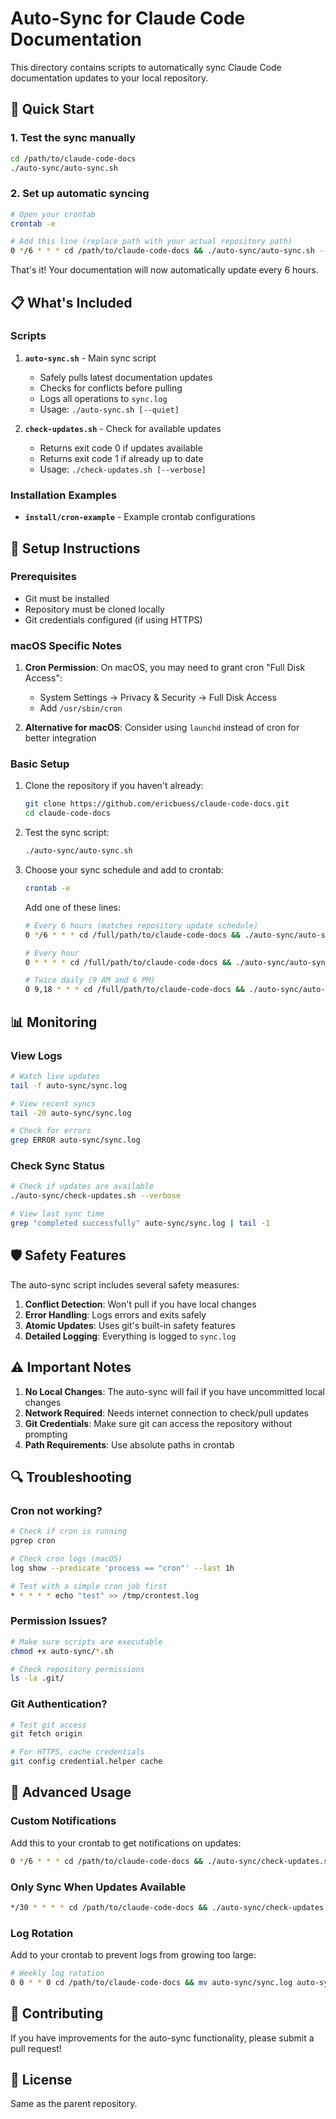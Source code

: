 # Auto-Sync for Claude Code Documentation

This directory contains scripts to automatically sync Claude Code documentation updates to your local repository.

## 🚀 Quick Start

### 1. Test the sync manually
```bash
cd /path/to/claude-code-docs
./auto-sync/auto-sync.sh
```

### 2. Set up automatic syncing
```bash
# Open your crontab
crontab -e

# Add this line (replace path with your actual repository path)
0 */6 * * * cd /path/to/claude-code-docs && ./auto-sync/auto-sync.sh --quiet
```

That's it! Your documentation will now automatically update every 6 hours.

## 📋 What's Included

### Scripts

1. **`auto-sync.sh`** - Main sync script
   - Safely pulls latest documentation updates
   - Checks for conflicts before pulling
   - Logs all operations to `sync.log`
   - Usage: `./auto-sync.sh [--quiet]`

2. **`check-updates.sh`** - Check for available updates
   - Returns exit code 0 if updates available
   - Returns exit code 1 if already up to date
   - Usage: `./check-updates.sh [--verbose]`

### Installation Examples

- **`install/cron-example`** - Example crontab configurations

## 🔧 Setup Instructions

### Prerequisites

- Git must be installed
- Repository must be cloned locally
- Git credentials configured (if using HTTPS)

### macOS Specific Notes

1. **Cron Permission**: On macOS, you may need to grant cron "Full Disk Access":
   - System Settings → Privacy & Security → Full Disk Access
   - Add `/usr/sbin/cron`

2. **Alternative for macOS**: Consider using `launchd` instead of cron for better integration

### Basic Setup

1. Clone the repository if you haven't already:
   ```bash
   git clone https://github.com/ericbuess/claude-code-docs.git
   cd claude-code-docs
   ```

2. Test the sync script:
   ```bash
   ./auto-sync/auto-sync.sh
   ```

3. Choose your sync schedule and add to crontab:
   ```bash
   crontab -e
   ```
   
   Add one of these lines:
   ```bash
   # Every 6 hours (matches repository update schedule)
   0 */6 * * * cd /full/path/to/claude-code-docs && ./auto-sync/auto-sync.sh --quiet
   
   # Every hour
   0 * * * * cd /full/path/to/claude-code-docs && ./auto-sync/auto-sync.sh --quiet
   
   # Twice daily (9 AM and 6 PM)
   0 9,18 * * * cd /full/path/to/claude-code-docs && ./auto-sync/auto-sync.sh --quiet
   ```

## 📊 Monitoring

### View Logs
```bash
# Watch live updates
tail -f auto-sync/sync.log

# View recent syncs
tail -20 auto-sync/sync.log

# Check for errors
grep ERROR auto-sync/sync.log
```

### Check Sync Status
```bash
# Check if updates are available
./auto-sync/check-updates.sh --verbose

# View last sync time
grep "completed successfully" auto-sync/sync.log | tail -1
```

## 🛡️ Safety Features

The auto-sync script includes several safety measures:

1. **Conflict Detection**: Won't pull if you have local changes
2. **Error Handling**: Logs errors and exits safely
3. **Atomic Updates**: Uses git's built-in safety features
4. **Detailed Logging**: Everything is logged to `sync.log`

## ⚠️ Important Notes

1. **No Local Changes**: The auto-sync will fail if you have uncommitted local changes
2. **Network Required**: Needs internet connection to check/pull updates
3. **Git Credentials**: Make sure git can access the repository without prompting
4. **Path Requirements**: Use absolute paths in crontab

## 🔍 Troubleshooting

### Cron not working?
```bash
# Check if cron is running
pgrep cron

# Check cron logs (macOS)
log show --predicate 'process == "cron"' --last 1h

# Test with a simple cron job first
* * * * * echo "test" >> /tmp/crontest.log
```

### Permission Issues?
```bash
# Make sure scripts are executable
chmod +x auto-sync/*.sh

# Check repository permissions
ls -la .git/
```

### Git Authentication?
```bash
# Test git access
git fetch origin

# For HTTPS, cache credentials
git config credential.helper cache
```

## 📝 Advanced Usage

### Custom Notifications

Add this to your crontab to get notifications on updates:
```bash
0 */6 * * * cd /path/to/claude-code-docs && ./auto-sync/check-updates.sh && (./auto-sync/auto-sync.sh --quiet && echo "Claude Code docs updated" | mail -s "Docs Updated" you@example.com)
```

### Only Sync When Updates Available
```bash
*/30 * * * * cd /path/to/claude-code-docs && ./auto-sync/check-updates.sh && ./auto-sync/auto-sync.sh --quiet
```

### Log Rotation

Add to your crontab to prevent logs from growing too large:
```bash
# Weekly log rotation
0 0 * * 0 cd /path/to/claude-code-docs && mv auto-sync/sync.log auto-sync/sync.log.old && touch auto-sync/sync.log
```

## 🤝 Contributing

If you have improvements for the auto-sync functionality, please submit a pull request!

## 📄 License

Same as the parent repository.